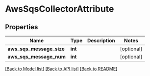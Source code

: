 # AwsSqsCollectorAttribute

## Properties
Name | Type | Description | Notes
------------ | ------------- | ------------- | -------------
**aws_sqs_message_size** | **int** |  | [optional] 
**aws_sqs_message_num** | **int** |  | [optional] 

[[Back to Model list]](../README.md#documentation-for-models) [[Back to API list]](../README.md#documentation-for-api-endpoints) [[Back to README]](../README.md)


